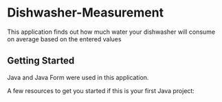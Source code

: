 # Dishwasher-Measurement

This application finds out how much water your dishwasher will consume on average based on the entered values

## Getting Started

Java and Java Form were used in this application.

A few resources to get you started if this is your first Java project:

